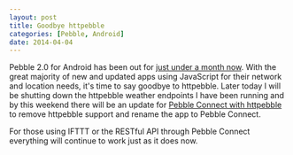 ```yaml
---
layout: post
title: Goodbye httpebble
categories: [Pebble, Android]
date: 2014-04-04
---
```

Pebble 2.0 for Android has been out for
[just under a month now](https://blog.getpebble.com/2014/03/07/the-pebble-appstore-now-with-android-support-and-more-partners/).
With the great majority of new and updated apps using JavaScript for their network and location needs, it's time to say
goodbye to httpebble. Later today I will be shutting down the httpebble weather endpoints I have been running and by
this weekend there will be an update for
[Pebble Connect with httpebble](https://play.google.com/store/apps/details?id=com.lukekorth.httpebble) to remove httpebble
support and rename the app to Pebble Connect.

For those using IFTTT or the RESTful API through Pebble Connect everything will continue to work just as it does now.

